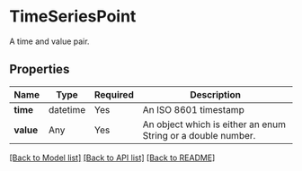 # TimeSeriesPoint

A time and value pair.


## Properties
| Name | Type | Required | Description |
| ------------ | ------------- | ------------- | ------------- |
**time** | datetime | Yes | An ISO 8601 timestamp |
**value** | Any | Yes | An object which is either an enum String or a double number. |


[[Back to Model list]](../../README.md#models-v2-link) [[Back to API list]](../../README.md#documentation-for-api-endpoints) [[Back to README]](../../README.md)
